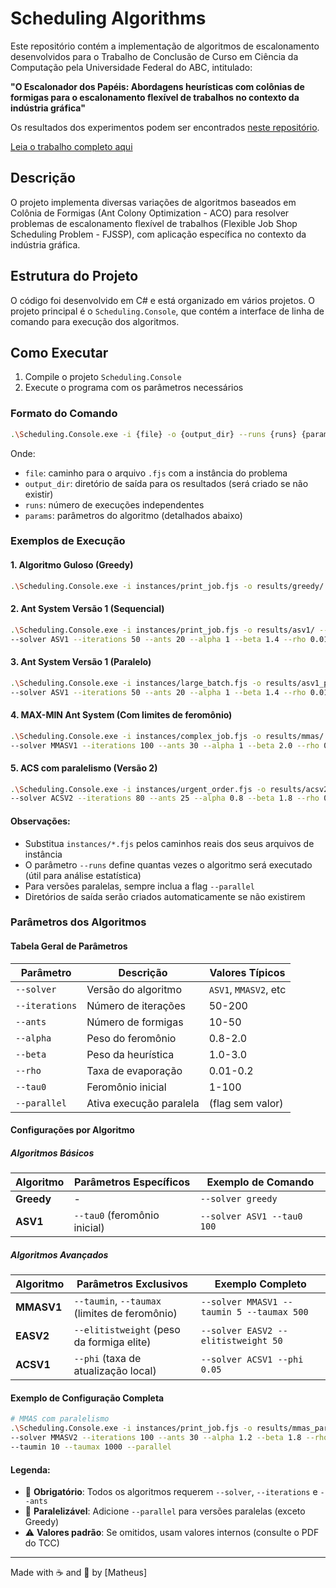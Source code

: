 # Scheduling Algorithms

Este repositório contém a implementação de algoritmos de escalonamento desenvolvidos para o Trabalho de Conclusão de Curso em Ciência da Computação pela Universidade Federal do ABC, intitulado:

**"O Escalonador dos Papéis: Abordagens heurísticas com colônias de formigas para o escalonamento flexível de trabalhos no contexto da indústria gráfica"**

Os resultados dos experimentos podem ser encontrados [neste repositório](https://github.com/mrsixx/SchedulingAlgorithmsRuns).

[Leia o trabalho completo aqui](PGC_MATHEUS_RIBEIRO.pdf) 

## Descrição

O projeto implementa diversas variações de algoritmos baseados em Colônia de Formigas (Ant Colony Optimization - ACO) para resolver problemas de escalonamento flexível de trabalhos (Flexible Job Shop Scheduling Problem - FJSSP), com aplicação específica no contexto da indústria gráfica.

## Estrutura do Projeto

O código foi desenvolvido em C# e está organizado em vários projetos. O projeto principal é o `Scheduling.Console`, que contém a interface de linha de comando para execução dos algoritmos.

## Como Executar

1. Compile o projeto `Scheduling.Console`
2. Execute o programa com os parâmetros necessários

### Formato do Comando

```bash
.\Scheduling.Console.exe -i {file} -o {output_dir} --runs {runs} {params}
```
Onde:
* `file`: caminho para o arquivo `.fjs` com a instância do problema
* `output_dir`: diretório de saída para os resultados (será criado se não existir)
* `runs`: número de execuções independentes
* `params`: parâmetros do algoritmo (detalhados abaixo)

### Exemplos de Execução

#### 1. Algoritmo Guloso (Greedy)
```bash
.\Scheduling.Console.exe -i instances/print_job.fjs -o results/greedy/ --runs 5 --solver greedy
```

#### 2. Ant System Versão 1 (Sequencial)
```bash
.\Scheduling.Console.exe -i instances/print_job.fjs -o results/asv1/ --runs 10 \
--solver ASV1 --iterations 50 --ants 20 --alpha 1 --beta 1.4 --rho 0.01 --tau0 100
```

#### 3. Ant System Versão 1 (Paralelo)
```bash
.\Scheduling.Console.exe -i instances/large_batch.fjs -o results/asv1_parallel/ --runs 8 \
--solver ASV1 --iterations 50 --ants 20 --alpha 1 --beta 1.4 --rho 0.01 --tau0 100 --parallel
```

#### 4. MAX-MIN Ant System (Com limites de feromônio)
```bash
.\Scheduling.Console.exe -i instances/complex_job.fjs -o results/mmas/ --runs 15 \
--solver MMASV1 --iterations 100 --ants 30 --alpha 1 --beta 2.0 --rho 0.05 --taumin 5 --taumax 500
```

#### 5. ACS com paralelismo (Versão 2)
```bash
.\Scheduling.Console.exe -i instances/urgent_order.fjs -o results/acsv2_parallel/ --runs 12 \
--solver ACSV2 --iterations 80 --ants 25 --alpha 0.8 --beta 1.8 --rho 0.1 --tau0 50 --phi 0.05 --parallel
```

#### Observações:
- Substitua `instances/*.fjs` pelos caminhos reais dos seus arquivos de instância
- O parâmetro `--runs` define quantas vezes o algoritmo será executado (útil para análise estatística)
- Para versões paralelas, sempre inclua a flag `--parallel`
- Diretórios de saída serão criados automaticamente se não existirem

### Parâmetros dos Algoritmos

#### Tabela Geral de Parâmetros
| Parâmetro        | Descrição                          | Valores Típicos      |
|------------------|------------------------------------|----------------------|
| `--solver`       | Versão do algoritmo                | `ASV1`, `MMASV2`, etc |
| `--iterations`   | Número de iterações                | 50-200               |
| `--ants`         | Número de formigas                 | 10-50                |
| `--alpha`        | Peso do feromônio                  | 0.8-2.0              |
| `--beta`         | Peso da heurística                 | 1.0-3.0              |
| `--rho`          | Taxa de evaporação                 | 0.01-0.2             |
| `--tau0`         | Feromônio inicial                  | 1-100                |
| `--parallel`     | Ativa execução paralela            | (flag sem valor)      |

#### Configurações por Algoritmo

##### Algoritmos Básicos
| Algoritmo  | Parâmetros Específicos           | Exemplo de Comando |
|------------|----------------------------------|--------------------|
| **Greedy** | - | `--solver greedy` |
| **ASV1**   | `--tau0` (feromônio inicial) | `--solver ASV1 --tau0 100` |

##### Algoritmos Avançados
| Algoritmo   | Parâmetros Exclusivos               | Exemplo Completo |
|-------------|-------------------------------------|------------------|
| **MMASV1**  | `--taumin`, `--taumax` (limites de feromônio) | `--solver MMASV1 --taumin 5 --taumax 500` |
| **EASV2**   | `--elitistweight` (peso da formiga elite) | `--solver EASV2 --elitistweight 50` |
| **ACSV1**   | `--phi` (taxa de atualização local) | `--solver ACSV1 --phi 0.05` |

#### Exemplo de Configuração Completa
```bash
# MMAS com paralelismo
.\Scheduling.Console.exe -i instances/print_job.fjs -o results/mmas_parallel/ --runs 10 \
--solver MMASV2 --iterations 100 --ants 30 --alpha 1.2 --beta 1.8 --rho 0.1 \
--taumin 10 --taumax 1000 --parallel
```

#### Legenda:
- 📌 **Obrigatório**: Todos os algoritmos requerem `--solver`, `--iterations` e `--ants`
- 🔄 **Paralelizável**: Adicione `--parallel` para versões paralelas (exceto Greedy)
- ⚠️ **Valores padrão**: Se omitidos, usam valores internos (consulte o PDF do TCC)

---

Made with ☕ and 🧠 by [Matheus]
